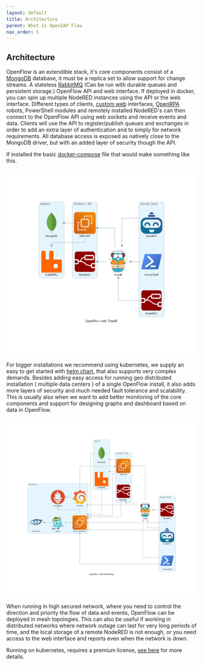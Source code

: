 ```yaml
---
layout: default
title: Architecture
parent: What Is OpenIAP Flow
nav_order: 5
---
```

## Architecture

OpenFlow is an extendible stack, it's core components consist of a [MongoDB](https://www.mongodb.com/) database, it must be a replica set to allow support for change streams.
A stateless [RabbitMQ](https://www.rabbitmq.com/) (Can be run with durable queues and persistent storage.) OpenFlow API and web interface.
If deployed in docker, you can spin up multiple NodeRED instances using the API or the web interface.
Different types of clients, [custom web](https://github.com/open-rpa/openflow-web-angular11-template) interfaces, [OpenRPA](https://github.com/open-rpa/openrpa) robots, PowerShell modules and remotely installed NodeRED's can then connect to the OpenFlow API using web sockets and receive events and data. Clients will use the API to register/publish queues and exchanges in order to add an extra layer of authentication and to simply for network requirements. All database access is exposed as natively close to the MongoDB driver, but with an added layer of security though the API.

If installed the basic [docker-compose](https://github.com/open-rpa/openflow/blob/master/docker-compose.yml) file that would make something like this.

![openflow_traefik](architecture/openflow_with_traefik.png)

For bigger installations we recommend using kubernetes, we supply an easy to get started with [helm chart](https://github.com/open-rpa/helm-charts/), that also supports very complex demands. Besides adding easy access for running geo distributed installation ( multiple data centers ) of a single OpenFlow install, it also adds more layers of security and much needed fault tolerance and scalability. This is usually also when we want to add better monitoring of the core components and support for designing graphs and dashboard based on data in OpenFlow.

![openflow_with_otel](architecture/openflow_with_monitoring.png)

When running in high secured network, where you need to control the direction and priority the flow of data and events, OpenFlow can be deployed in mesh topologies. 
This can also be useful if working in distributed networks where network outage can last for very long periods of time, and the local storage of a remote NodeRED is not enough, or you need access to the web interface and reports even when the network is down.

Running on kubernetes, requires a premium license, [see here](https://openiap.io/pricing) for more details.
